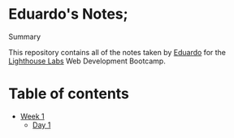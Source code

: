 # Eduardo's Notes;
Summary

This repository contains all of the notes taken by [Eduardo](https://github.com/educastroa) for the [Lighthouse Labs](https://www.lighthouselabs.ca/) Web Development Bootcamp.

# Table of contents

* [Week 1](/Week_1)
  * [Day 1](/Week_1/Day_1)

